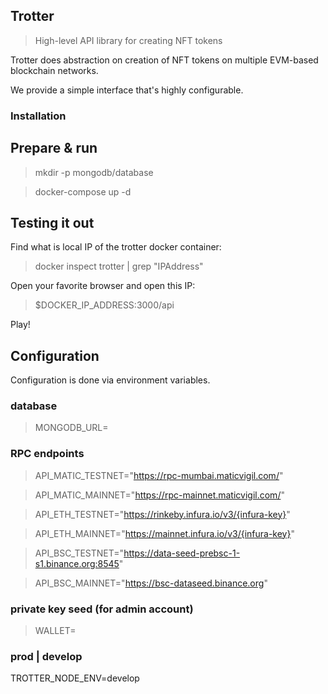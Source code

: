## Trotter

> High-level API library for creating NFT tokens

Trotter does abstraction on creation of NFT tokens on multiple EVM-based blockchain networks.

We provide a simple interface that's highly configurable.


### Installation
## Prepare & run

> mkdir -p mongodb/database

> docker-compose up -d

## Testing it out

Find what is local IP of the trotter docker container:

> docker inspect trotter | grep "IPAddress"

Open your favorite browser and open this IP:

> $DOCKER_IP_ADDRESS:3000/api

Play!

## Configuration

Configuration is done via environment variables.

### database
> MONGODB_URL=

### RPC endpoints
> API_MATIC_TESTNET="https://rpc-mumbai.maticvigil.com/"

> API_MATIC_MAINNET="https://rpc-mainnet.maticvigil.com/"

> API_ETH_TESTNET="https://rinkeby.infura.io/v3/{infura-key}"

> API_ETH_MAINNET="https://mainnet.infura.io/v3/{infura-key}"

> API_BSC_TESTNET="https://data-seed-prebsc-1-s1.binance.org:8545"

> API_BSC_MAINNET="https://bsc-dataseed.binance.org"

### private key seed (for admin account)
> WALLET=

### prod | develop
TROTTER_NODE_ENV=develop 

